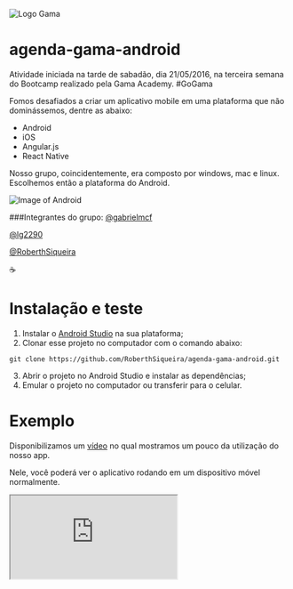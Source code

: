 ![Logo Gama](https://gamawp.s3.amazonaws.com/uploads/2016/03/logo-gama-white-s.png)
# agenda-gama-android

Atividade iniciada na tarde de sabadão, dia 21/05/2016, na terceira semana do Bootcamp realizado pela Gama Academy. #GoGama

Fomos desafiados a criar um aplicativo mobile em uma plataforma que não dominássemos, dentre as abaixo:

- Android
- iOS
- Angular.js
- React Native

Nosso grupo, coincidentemente, era composto por windows, mac e linux. Escolhemos então a plataforma do Android.

![Image of Android](https://pbs.twimg.com/profile_images/616076655547682816/6gMRtQyY.jpg)

###Integrantes do grupo:
[@gabrielmcf](https://github.com/gabrielmcf)

[@lg2290](https://github.com/lg2290)

[@RoberthSiqueira](https://github.com/RoberthSiqueira)

:coffee:

# Instalação e teste

1. Instalar o [Android Studio](https://developer.android.com/studio/install.html) na sua plataforma;
2. Clonar esse projeto no computador com o comando abaixo:
```shellscript
git clone https://github.com/RoberthSiqueira/agenda-gama-android.git
```
3. Abrir o projeto no Android Studio e instalar as dependências;
4. Emular o projeto no computador ou transferir para o celular.

# Exemplo

Disponibilizamos um [vídeo](https://youtu.be/jm0KkWPx07U) no qual mostramos um pouco da utilização do nosso app.

Nele, você poderá ver o aplicativo rodando em um dispositivo móvel normalmente.

<iframe src="https://youtu.be/jm0KkWPx07U">
</iframe>
